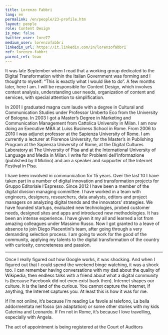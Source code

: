 ```yaml
---
title: Lorenzo Fabbri
lang: en
permalink: /en/people/23-profile.htm
layout: people
role: Content Design
is_new: false
twitter_user: lore77
medium_user: lorenzofabbri
linkedin_url: https://it.linkedin.com/in/lorenzofabbri
ref: lorenzo-fabbri
parent_ref: team
---
```

It was late September when I read that a working group dedicated to the Digital Transformation within the Italian Government was forming and I thought to myself: “This is exactly what I would like to do”. A few months later, here I am. I will be responsible for Content Design, which involves context analysis, understanding user needs, organization of content and services, with special attention to simplification.

In 2001 I graduated magna cum laude with a degree in Cultural and Communication Studies under Professor Umberto Eco from the University of Bologna. In 2003 I got a Master’s Degree in Marketing and Communication Management from Cattolica University in Milan. I am now doing an Executive MBA at Luiss Business School in Rome. From 2006 to 2010 I was adjunct professor at the Sapienza University of Rome. I am currently a lecturer at Florence University, for the Master’s in Publishing Program at the Sapienza University of Rome, at the Digital Cultures Laboratory at The University of Pisa and at the International University of Language and Media in Milan. I write for Problemi dell’Informazione (published by Il Mulino) and am a speaker and supporter of the Internet Festival in Pisa.

I have been involved in communication for 15 years. Over the last 10 I have taken part in a number of digital innovation and transformation projects for Gruppo Editoriale l’Espresso. Since 2012 I have been a member of the digital division managing committee. I have worked in a team with engineers, designers, researchers, data analysts, editors and project managers on analyzing digital trends and the innovators’ strategies. We have founded startups, evaluated new technologies, probed customer needs, designed sites and apps and introduced new methodologies. It has been an intense experience. I have given it my all and learned a lot from amazing colleagues under Massimo Russo. Now I got granted to a leave of absence to join Diego Piacentini’s team, after going through a very demanding selection process. I am going to work for the good of the community, applying my talents to the digital transformation of the country with curiosity, concreteness and passion.

***

Once I really figured out how Google works, it was shocking. And when I figured out that I could spend the weekend binge watching, it was a shock too. I can remember having conversations with my dad about the quality of Wikipedia, then endless talks with a friend about what a digital community is (because Facebook did not even exist back then). Internet shapes our culture. It is the land of the curious. You cannot capture the Internet, if anything, the Internet captures you. At least this is how it was for me.

If I’m not online, it’s because I’m reading Le favole al telefono, La bella addormentata nel fosso (an adaptation) or some other stories with my kids Caterina and Leonardo. If I’m not in Rome, it’s because I love travelling, especially with Angela.

The act of appointment is being registered at the Court of Auditors
